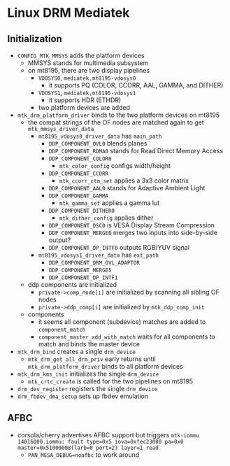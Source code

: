 Linux DRM Mediatek
==================

## Initialization

- `CONFIG_MTK_MMSYS` adds the platform devices
  - MMSYS stands for multimedia subsystem
  - on mt8195, there are two display pipelines
    - `VDOSYS0`, `mediatek,mt8195-vdosys0`
      - it supports PQ (COLOR, CCORR, AAL, GAMMA, and DITHER)
    - `VDOSYS1`, `mediatek,mt8195-vdosys1`
      - it supports HDR (ETHDR)
    - two platform devices are added
- `mtk_drm_platform_driver` binds to the two platform devices on mt8195
  - the compat strings of the OF nodes are matched again to get
    `mtk_mmsys_driver_data`
    - `mt8195_vdosys0_driver_data` has `main_path`
      - `DDP_COMPONENT_OVL0` blends planes
      - `DDP_COMPONENT_RDMA0` stands for Read Direct Memory Access
      - `DDP_COMPONENT_COLOR0`
        - `mtk_color_config` configs width/height
      - `DDP_COMPONENT_CCORR`
        - `mtk_ccorr_ctm_set` applies a 3x3 color matrix
      - `DDP_COMPONENT_AAL0` stands for Adaptive Ambient Light
      - `DDP_COMPONENT_GAMMA`
        - `mtk_gamma_set` applies a gamma lut
      - `DDP_COMPONENT_DITHER0`
        - `mtk_dither_config` applies dither
      - `DDP_COMPONENT_DSC0` is VESA Display Stream Compression
      - `DDP_COMPONENT_MERGE0` merges two inputs into side-by-side output?
      - `DDP_COMPONENT_DP_INTF0` outputs RGB/YUV signal
    - `mt8195_vdosys1_driver_data` has `ext_path`
      - `DDP_COMPONENT_DRM_OVL_ADAPTOR`
      - `DDP_COMPONENT_MERGE5`
      - `DDP_COMPONENT_DP_INTF1`
  - ddp components are initialized
    - `private->comp_node[i]` are initialized by scanning all sibling OF nodes
    - `private->ddp_comp[i]` are initialized by `mtk_ddp_comp_init`
  - components
    - it seems all component (subdevice) matches are added to
      `component_match`
    - `component_master_add_with_match` waits for all components to match and
      binds the master device
- `mtk_drm_bind` creates a single `drm_device`
  - `mtk_drm_get_all_drm_priv` early returns until `mtk_drm_platform_driver`
    binds to all platform devices
- `mtk_drm_kms_init` initializes the single `drm_device`
  - `mtk_crtc_create` is called for the two pipelines on mt8195
- `drm_dev_register` registers the single `drm_device`
- `drm_fbdev_dma_setup` sets up fbdev emulation

## AFBC

- corsola/cherry advertises AFBC support but triggers
  `mtk-iommu 14016000.iommu: fault type=0x5 iova=0xfec23000 pa=0x0 master=0x51000008(larb=0 port=2) layer=1 read`
  - `PAN_MESA_DEBUG=noafbc` to work around
